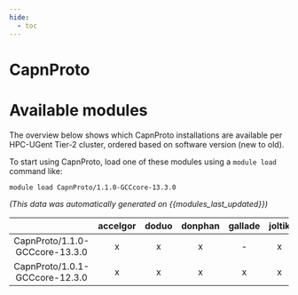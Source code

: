 ```yaml
---
hide:
  - toc
---
```


CapnProto
=========

# Available modules


The overview below shows which CapnProto installations are available per HPC-UGent Tier-2 cluster, ordered based on software version (new to old).

To start using CapnProto, load one of these modules using a `module load` command like:

```shell
module load CapnProto/1.1.0-GCCcore-13.3.0
```

*(This data was automatically generated on {{modules_last_updated}})*  

| |accelgor|doduo|donphan|gallade|joltik|litleo|shinx|
| :---: | :---: | :---: | :---: | :---: | :---: | :---: | :---: |
|CapnProto/1.1.0-GCCcore-13.3.0|x|x|x|-|x|x|x|
|CapnProto/1.0.1-GCCcore-12.3.0|x|x|x|x|x|x|x|
